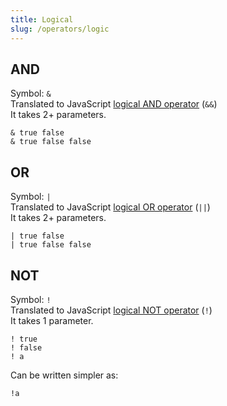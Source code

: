 ```yaml
---
title: Logical
slug: /operators/logic
---
```


## AND

Symbol: `&` <br/>
Translated to JavaScript [logical AND operator](https://developer.mozilla.org/en-US/docs/Web/JavaScript/Reference/Operators/Logical_AND) (`&&`) <br/>
It takes 2+ parameters.

```
& true false
& true false false
```

## OR

Symbol: `|` <br/>
Translated to JavaScript [logical OR operator](https://developer.mozilla.org/en-US/docs/Web/JavaScript/Reference/Operators/Logical_AND) (`||`) <br/>
It takes 2+ parameters.

```
| true false
| true false false
```

## NOT

Symbol: `!` <br/>
Translated to JavaScript [logical NOT operator](https://developer.mozilla.org/en-US/docs/Web/JavaScript/Reference/Operators/Logical_NOT) (`!`) <br/>
It takes 1 parameter.

```
! true
! false
! a
```

Can be written simpler as:

```
!a
```
